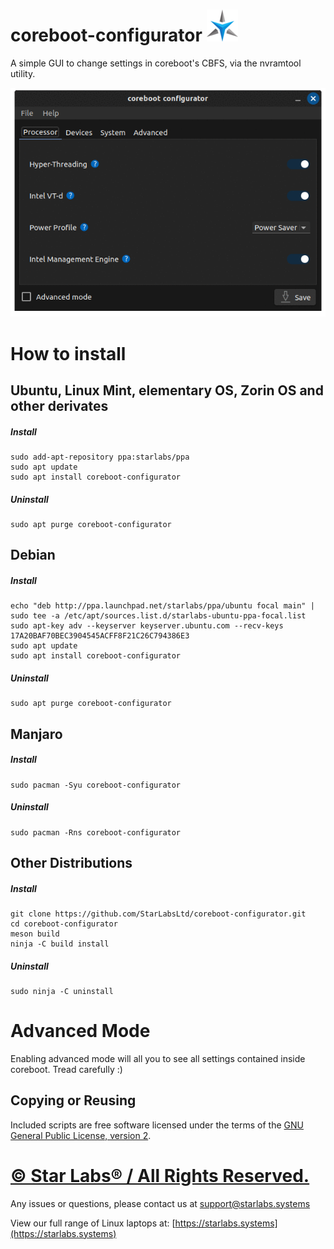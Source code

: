 # coreboot-configurator ![alt text](images/StarLabs_Logo.png "Star Labs Systems")

A simple GUI to change settings in coreboot's CBFS, via the nvramtool utility.

![coreboot-configurator](images/coreboot-configurator.gif)
# How to install
## Ubuntu, Linux Mint, elementary OS, Zorin OS and other derivates
##### Install
```
sudo add-apt-repository ppa:starlabs/ppa
sudo apt update
sudo apt install coreboot-configurator
```
##### Uninstall
```
sudo apt purge coreboot-configurator
```

## Debian
##### Install
```
echo "deb http://ppa.launchpad.net/starlabs/ppa/ubuntu focal main" | sudo tee -a /etc/apt/sources.list.d/starlabs-ubuntu-ppa-focal.list
sudo apt-key adv --keyserver keyserver.ubuntu.com --recv-keys 17A20BAF70BEC3904545ACFF8F21C26C794386E3
sudo apt update
sudo apt install coreboot-configurator
```

##### Uninstall
```
sudo apt purge coreboot-configurator
```

## Manjaro
##### Install
```
sudo pacman -Syu coreboot-configurator
```
##### Uninstall
```
sudo pacman -Rns coreboot-configurator
```

## Other Distributions
##### Install
```
git clone https://github.com/StarLabsLtd/coreboot-configurator.git
cd coreboot-configurator
meson build
ninja -C build install
```
##### Uninstall
```
sudo ninja -C uninstall
```

# Advanced Mode
Enabling advanced mode will all you to see all settings contained inside coreboot. Tread carefully :)

## Copying or Reusing
Included scripts are free software licensed under the terms of the [GNU General Public License, version 2](https://www.gnu.org/licenses/gpl-2.0.txt).

# [© Star Labs® / All Rights Reserved.](https://starlabs.systems)
Any issues or questions, please contact us at [support@starlabs.systems](mailto:supportstarlabs.systems)

View our full range of Linux laptops at: [https://starlabs.systems](https://starlabs.systems)
